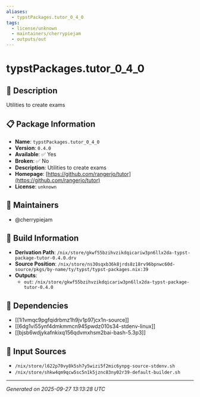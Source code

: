 ```yaml
---
aliases:
  - typstPackages.tutor_0_4_0
tags:
  - license/unknown
  - maintainers/cherrypiejam
  - outputs/out
---
```


# typstPackages.tutor_0_4_0

## 📝 Description

Utilities to create exams

## 📋 Package Information

- **Name**: `typstPackages.tutor_0_4_0`
- **Version**: `0.4.0`
- **Available**: ✅ Yes
- **Broken**: ✅ No
- **Description**: Utilities to create exams
- **Homepage**: [https://github.com/rangerjo/tutor](https://github.com/rangerjo/tutor)
- **License**: `unknown`
## 👥 Maintainers

- @cherrypiejam


## 🔧 Build Information

- **Derivation Path**: `/nix/store/gkwf55bzihvzikdqicariw3pn6llx2da-typst-package-tutor-0.4.0.drv`
- **Source Position**: `/nix/store/ns30sqxb36k8jrds8z18rv96bpnwc60d-source/pkgs/by-name/ty/typst/typst-packages.nix:39`
- **Outputs**:
  - `out`:  `/nix/store/gkwf55bzihvzikdqicariw3pn6llx2da-typst-package-tutor-0.4.0`

## 🔗 Dependencies

- [[1i1vmqc9pgfqidrbmz1h9jv1p97jcx1n-source]]
- [[6dg1vi55ynf4dmkmmcn945pwdz010s34-stdenv-linux]]
- [[bjsb6wdjykafnkixq156qdvmxhsm2bai-bash-5.3p3]]

## 📁 Input Sources

- `/nix/store/l622p70vy8k5sh7y5wizi5f2mic6ynpg-source-stdenv.sh`
- `/nix/store/shkw4qm9qcw5sc5n1k5jznc83ny02r39-default-builder.sh`

---
*Generated on 2025-09-27 13:13:28 UTC*
